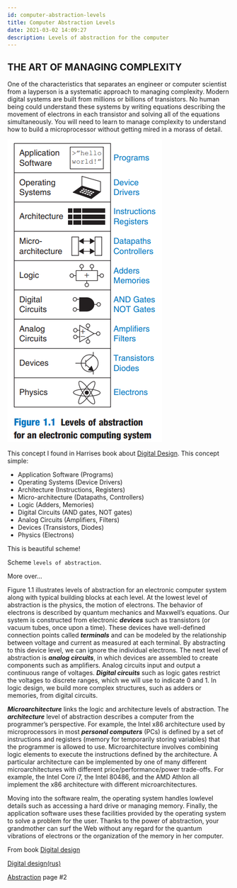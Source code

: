 ```yaml
---
id: computer-abstraction-levels
title: Computer Abstraction Levels
date: 2021-03-02 14:09:27
description: Levels of abstraction for the computer
---
```



## THE ART OF MANAGING COMPLEXITY

One of the characteristics that separates an engineer or computer scientist from a layperson is a systematic approach to managing complexity. Modern digital systems are built from millions or billions of transistors. No human being could understand these systems by writing equations describing the movement of electrons in each transistor and solving all of the equations simultaneously. You will need to learn to manage complexity to understand how to build a microprocessor without getting mired in a morass of detail.

![Computer Abstraction Levels](computer-abstraction-levels.png)

This concept I found in Harrises book about [Digital Design](../pdf/harris-d-m-harris-s-l-digital-design-and-computer-architecture-2nd-edition-2012.pdf).
This concept simple:

- Application Software (Programs)
- Operating Systems (Device Drivers)
- Architecture (Instructions, Registers)
- Micro-architecture (Datapaths, Controllers)
- Logic (Adders, Memories)
- Digital Circuits (AND gates, NOT gates)
- Analog Circuits (Amplifiers, Filters)
- Devices (Transistors, Diodes)
- Physics (Electrons)

This is beautiful scheme!

Scheme `levels of abstraction`.

More over...

Figure 1.1 illustrates levels of abstraction for an electronic computer system along with typical building blocks at each level. At the lowest level of abstraction is the physics, the motion of electrons. The behavior of electrons is described by quantum mechanics and Maxwell’s equations. Our system is constructed from electronic ***devices*** such as transistors (or vacuum tubes, once upon a time). These devices have well-defined connection points called ***terminals*** and can be modeled by the relationship between voltage and current as measured at each terminal. By abstracting to this device level, we can ignore the individual electrons. The next level of abstraction is ***analog circuits***, in which devices are assembled to create components such as amplifiers. Analog circuits input and output a continuous range of voltages. ***Digital circuits*** such as logic gates restrict the voltages to discrete ranges, which we will use to indicate 0 and 1. In logic design, we build more complex structures, such as adders or memories, from digital circuits.

***Microarchitecture*** links the logic and architecture levels of abstraction. The ***architecture*** level of abstraction describes a computer from the programmer’s perspective. For example, the Intel x86 architecture used by microprocessors in most ***personal computers*** (PCs) is defined by a set of instructions and registers (memory for temporarily storing variables) that the programmer is allowed to use. Microarchitecture involves combining logic elements to execute the instructions defined by the architecture. A particular architecture can be implemented by one of many different microarchitectures with different price/performance/power trade-offs. For example, the Intel Core i7, the Intel 80486, and the AMD Athlon all implement the x86 architecture with different microarchitectures.

Moving into the software realm, the operating system handles lowlevel details such as accessing a hard drive or managing memory. Finally, the application software uses these facilities provided by the operating system to solve a problem for the user. Thanks to the power of abstraction, your grandmother can surf the Web without any regard for the quantum vibrations of electrons or the organization of the memory in her computer.

From book [Digital design](https://papa31.github.io/hm/assets/files/harris-d-m-harris-s-l-digital-design-and-computer-architecture-2nd-edition-2012-278aad41bbd5750ed2461b2011414915.pdf)

[Digital design(rus)](../pdf/digital-design-and-computer-architecture-russian-translation_July16_2016.pdf)

[Abstraction](../pdf/harris-d-m-harris-s-l-digital-design-and-computer-architecture-2nd-edition-2012.pdf) page #2
